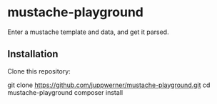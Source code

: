 # mustache-playground

Enter a mustache template and data, and get it parsed.

## Installation

Clone this repository:

git clone https://github.com/juppwerner/mustache-playground.git
cd mustache-playground
composer install

